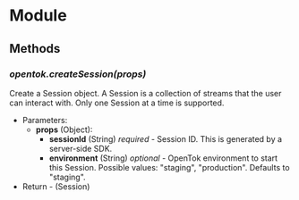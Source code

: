 # Module

## Methods

### _opentok.createSession(props)_

Create a Session object. A Session is a collection of streams that the user can interact with. Only one Session at a time is supported.

*  Parameters:
    *  __props__ (Object):
        * __sessionId__ (String) _required_ - Session ID. This is generated by a server-side SDK.
        * __environment__ (String) _optional_ - OpenTok environment to start this Session. Possible values: "staging", "production". Defaults to "staging".
*  Return - (Session)
